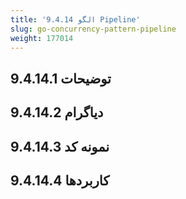 ```yaml
---
title: '9.4.14 الگو Pipeline'
slug: go-concurrency-pattern-pipeline
weight: 177014
---
```



## 9.4.14.1 توضیحات

## 9.4.14.2 دیاگرام

## 9.4.14.3 نمونه کد

## 9.4.14.4 کاربردها
